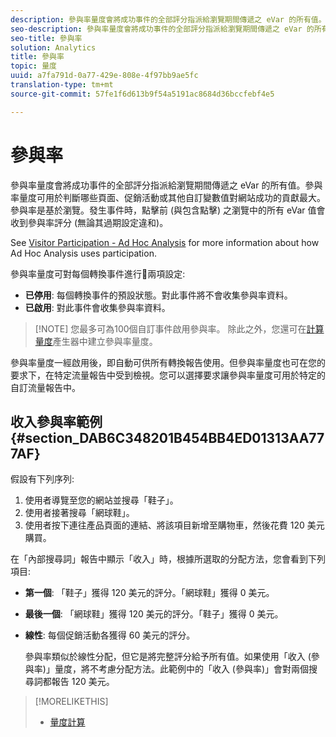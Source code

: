 ```yaml
---
description: 參與率量度會將成功事件的全部評分指派給瀏覽期間傳遞之 eVar 的所有值。參與率量度可用於判斷哪些頁面、促銷活動或其他自訂變數值對網站成功的貢獻最大。參與率是基於瀏覽。發生事件時，點擊前 (與包含點擊) 之瀏覽中的所有 eVar 值會收到參與率評分 (無論其過期設定違和)。
seo-description: 參與率量度會將成功事件的全部評分指派給瀏覽期間傳遞之 eVar 的所有值。參與率量度可用於判斷哪些頁面、促銷活動或其他自訂變數值對網站成功的貢獻最大。參與率是基於瀏覽。發生事件時，點擊前 (與包含點擊) 之瀏覽中的所有 eVar 值會收到參與率評分 (無論其過期設定違和)。
seo-title: 參與率
solution: Analytics
title: 參與率
topic: 量度
uuid: a7fa791d-0a77-429e-808e-4f97bb9ae5fc
translation-type: tm+mt
source-git-commit: 57fe1f6d613b9f54a5191ac8684d36bccfebf4e5

---
```



# 參與率

參與率量度會將成功事件的全部評分指派給瀏覽期間傳遞之 eVar 的所有值。參與率量度可用於判斷哪些頁面、促銷活動或其他自訂變數值對網站成功的貢獻最大。參與率是基於瀏覽。發生事件時，點擊前 (與包含點擊) 之瀏覽中的所有 eVar 值會收到參與率評分 (無論其過期設定違和)。

See [Visitor Participation - Ad Hoc Analysis](/help/components/c-variables/c-metrics/metrics-visitor-participation.md) for more information about how Ad Hoc Analysis uses participation.

參與率量度可對每個轉換事件進行兩項設定:

* **已停用**: 每個轉換事件的預設狀態。對此事件將不會收集參與率資料。
* **已啟用**: 對此事件會收集參與率資料。

> [!NOTE] 您最多可為100個自訂事件啟用參與率。 除此之外，您還可在[計算量度](https://marketing.adobe.com/resources/help/en_US/analytics/calcmetrics/participation_metric.html)產生器中建立參與率量度。

參與率量度一經啟用後，即自動可供所有轉換報告使用。但參與率量度也可在您的要求下，在特定流量報告中受到檢視。您可以選擇要求讓參與率量度可用於特定的自訂流量報告中。

## 收入參與率範例 {#section_DAB6C348201B454BB4ED01313AA777AF}

假設有下列序列:

1. 使用者導覽至您的網站並搜尋「鞋子」。
1. 使用者接著搜尋「網球鞋」。
1. 使用者按下連往產品頁面的連結、將該項目新增至購物車，然後花費 120 美元購買。

在「內部搜尋詞」報告中顯示「收入」時，根據所選取的分配方法，您會看到下列項目:

* **第一個**: 「鞋子」獲得 120 美元的評分。「網球鞋」獲得 0 美元。
* **最後一個**: 「網球鞋」獲得 120 美元的評分。「鞋子」獲得 0 美元。
* **線性**: 每個促銷活動各獲得 60 美元的評分。

   參與率類似於線性分配，但它是將完整評分給予所有值。如果使用「收入 (參與率)」量度，將不考慮分配方法。此範例中的「收入 (參與率)」會對兩個搜尋詞都報告 120 美元。

>[!MORELIKETHIS]
>
>* [量度計算](/help/components/c-variables/c-metrics/metrics-calculations.md)

